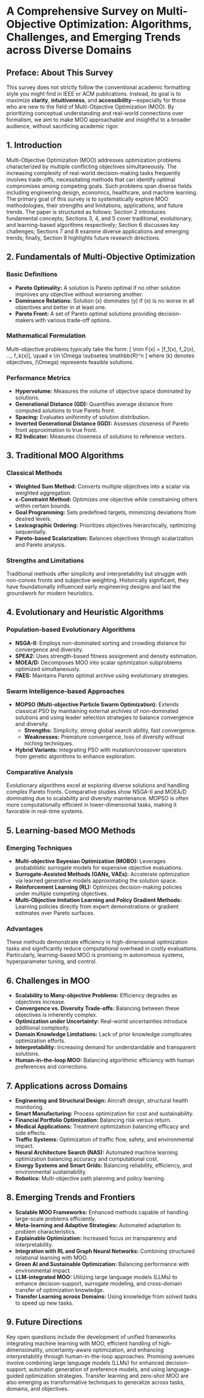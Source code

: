 # A Comprehensive Survey on Multi-Objective Optimization: Algorithms, Challenges, and Emerging Trends across Diverse Domains

## Preface: About This Survey
This survey does not strictly follow the conventional academic formatting style you might find in IEEE or ACM publications. Instead, its goal is to maximize **clarity**, **intuitiveness**, and **accessibility**—especially for those who are new to the field of Multi-Objective Optimization (MOO). By prioritizing conceptual understanding and real-world connections over formalism, we aim to make MOO approachable and insightful to a broader audience, without sacrificing academic rigor.

## 1. Introduction
Multi-Objective Optimization (MOO) addresses optimization problems characterized by multiple conflicting objectives simultaneously. The increasing complexity of real-world decision-making tasks frequently involves trade-offs, necessitating methods that can identify optimal compromises among competing goals. Such problems span diverse fields including engineering design, economics, healthcare, and machine learning. The primary goal of this survey is to systematically explore MOO methodologies, their strengths and limitations, applications, and future trends. The paper is structured as follows: Section 2 introduces fundamental concepts; Sections 3, 4, and 5 cover traditional, evolutionary, and learning-based algorithms respectively; Section 6 discusses key challenges; Sections 7 and 8 examine diverse applications and emerging trends; finally, Section 9 highlights future research directions.

## 2. Fundamentals of Multi-Objective Optimization
### Basic Definitions
- **Pareto Optimality:** A solution is Pareto optimal if no other solution improves any objective without worsening another.
- **Dominance Relations:** Solution \(x\) dominates \(y\) if \(x\) is no worse in all objectives and better in at least one.
- **Pareto Front:** A set of Pareto optimal solutions providing decision-makers with various trade-off options.

### Mathematical Formulation
Multi-objective problems typically take the form:
\[ \min F(x) = [f_1(x), f_2(x), ..., f_k(x)], \quad x \in \Omega \subseteq \mathbb{R}^n \]
where \(k\) denotes objectives, \(\Omega\) represents feasible solutions.

### Performance Metrics
- **Hypervolume:** Measures the volume of objective space dominated by solutions.
- **Generational Distance (GD):** Quantifies average distance from computed solutions to true Pareto front.
- **Spacing:** Evaluates uniformity of solution distribution.
- **Inverted Generational Distance (IGD):** Assesses closeness of Pareto front approximation to true front.
- **R2 Indicator:** Measures closeness of solutions to reference vectors.

## 3. Traditional MOO Algorithms
### Classical Methods
- **Weighted Sum Method:** Converts multiple objectives into a scalar via weighted aggregation.
- **ε-Constraint Method:** Optimizes one objective while constraining others within certain bounds.
- **Goal Programming:** Sets predefined targets, minimizing deviations from desired levels.
- **Lexicographic Ordering:** Prioritizes objectives hierarchically, optimizing sequentially.
- **Pareto-based Scalarization:** Balances objectives through scalarization and Pareto analysis.

### Strengths and Limitations
Traditional methods offer simplicity and interpretability but struggle with non-convex fronts and subjective weighting. Historically significant, they have foundationally influenced early engineering designs and laid the groundwork for modern heuristics.

## 4. Evolutionary and Heuristic Algorithms
### Population-based Evolutionary Algorithms
- **NSGA-II:** Employs non-dominated sorting and crowding distance for convergence and diversity.
- **SPEA2:** Uses strength-based fitness assignment and density estimation.
- **MOEA/D:** Decomposes MOO into scalar optimization subproblems optimized simultaneously.
- **PAES:** Maintains Pareto optimal archive using evolutionary strategies.

### Swarm Intelligence-based Approaches
- **MOPSO (Multi-objective Particle Swarm Optimization):** Extends classical PSO by maintaining external archives of non-dominated solutions and using leader selection strategies to balance convergence and diversity.
  - **Strengths:** Simplicity, strong global search ability, fast convergence.
  - **Weaknesses:** Premature convergence, loss of diversity without niching techniques.
- **Hybrid Variants:** Integrating PSO with mutation/crossover operators from genetic algorithms to enhance exploration.

### Comparative Analysis
Evolutionary algorithms excel at exploring diverse solutions and handling complex Pareto fronts. Comparative studies show NSGA-II and MOEA/D dominating due to scalability and diversity maintenance. MOPSO is often more computationally efficient in lower-dimensional tasks, making it favorable in real-time systems.

## 5. Learning-based MOO Methods
### Emerging Techniques
- **Multi-objective Bayesian Optimization (MOBO):** Leverages probabilistic surrogate models for expensive objective evaluations.
- **Surrogate-Assisted Methods (GANs, VAEs):** Accelerate optimization via learned generative models approximating the solution space.
- **Reinforcement Learning (RL):** Optimizes decision-making policies under multiple competing objectives.
- **Multi-Objective Imitation Learning and Policy Gradient Methods:** Learning policies directly from expert demonstrations or gradient estimates over Pareto surfaces.

### Advantages
These methods demonstrate efficiency in high-dimensional optimization tasks and significantly reduce computational overhead in costly evaluations. Particularly, learning-based MOO is promising in autonomous systems, hyperparameter tuning, and control.

## 6. Challenges in MOO
- **Scalability to Many-objective Problems:** Efficiency degrades as objectives increase.
- **Convergence vs. Diversity Trade-offs:** Balancing between these objectives is inherently complex.
- **Optimization under Uncertainty:** Real-world uncertainties introduce additional complexity.
- **Domain Knowledge Limitations:** Lack of prior knowledge complicates optimization efforts.
- **Interpretability:** Increasing demand for understandable and transparent solutions.
- **Human-in-the-loop MOO:** Balancing algorithmic efficiency with human preferences and corrections.

## 7. Applications across Domains
- **Engineering and Structural Design:** Aircraft design, structural health monitoring.
- **Smart Manufacturing:** Process optimization for cost and sustainability.
- **Financial Portfolio Optimization:** Balancing risk versus return.
- **Medical Applications:** Treatment optimization balancing efficacy and side effects.
- **Traffic Systems:** Optimization of traffic flow, safety, and environmental impact.
- **Neural Architecture Search (NAS):** Automated machine learning optimization balancing accuracy and computational cost.
- **Energy Systems and Smart Grids:** Balancing reliability, efficiency, and environmental sustainability.
- **Robotics:** Multi-objective path planning and policy learning.

## 8. Emerging Trends and Frontiers
- **Scalable MOO Frameworks:** Enhanced methods capable of handling large-scale problems efficiently.
- **Meta-learning and Adaptive Strategies:** Automated adaptation to problem characteristics.
- **Explainable Optimization:** Increased focus on transparency and interpretability.
- **Integration with RL and Graph Neural Networks:** Combining structured relational learning with MOO.
- **Green AI and Sustainable Optimization:** Balancing performance with environmental impact.
- **LLM-integrated MOO:** Utilizing large language models (LLMs) to enhance decision-support, surrogate modeling, and cross-domain transfer of optimization knowledge.
- **Transfer Learning across Domains:** Using knowledge from solved tasks to speed up new tasks.

## 9. Future Directions
Key open questions include the development of unified frameworks integrating machine learning with MOO, efficient handling of high-dimensionality, uncertainty-aware optimization, and enhancing interpretability through human-in-the-loop approaches. Promising avenues involve combining large language models (LLMs) for enhanced decision-support, automatic generation of preference models, and using language-guided optimization strategies. Transfer learning and zero-shot MOO are also emerging as transformative techniques to generalize across tasks, domains, and objectives.

